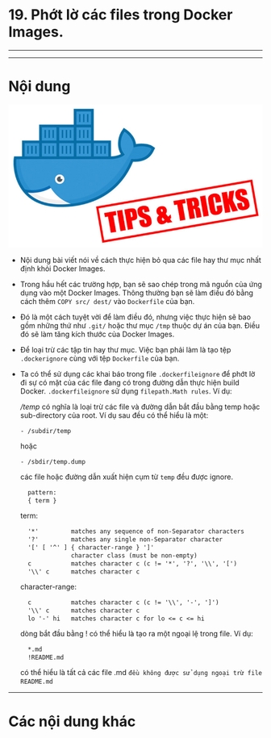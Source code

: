 # 19. Phớt lờ các files trong Docker Images.
____
____

# <a name="content">Nội dung</a>

![docker-tips-and-tricks.jpg](/images/docker-tips-and-tricks.jpg)

- Nội dung bài viết nói về cách thực hiện bỏ qua các file hay thư mục nhất định khỏi Docker Images.

- Trong hầu hết các trường hợp, bạn sẽ sao chép trong mã nguồn của ứng dụng vào một Docker Images. Thông thường bạn sẽ làm điều đó bằng cách thêm `COPY src/ dest/` vào `Dockerfile` của bạn.

- Đó là một cách tuyệt vời để làm điều đó, nhưng việc thực hiện sẽ bao gồm những thứ như `.git/` hoặc thư mục `/tmp` thuộc dự án của bạn. Điều đó sẽ làm tăng kích thước của Docker Images.

- Để loại trừ các tập tin hay thư mục. Việc bạn phải làm là tạo tệp `.dockerignore` cùng với tệp `Dockerfile` của bạn.

- Ta có thể sử dụng các khai báo trong file `.dockerfileignore` để phớt lờ đi sự có mặt của các file đang có trong đường dẫn thực hiện build Docker. `.dockerfileignore` sử dụng `filepath.Math rules`. Ví dụ:

  */temp* có nghĩa là loại trừ các file và đường dẫn bắt đầu bằng temp hoặc sub-directory của root. Ví dụ sau đều có thể hiểu là một:

      - /subdir/temp

  hoặc 

      - /sbdir/temp.dump

  các file hoặc đường dẫn xuất hiện cụm từ `temp` đều được ignore.

        pattern:
        { term }

    term:

        '*'         matches any sequence of non-Separator characters
        '?'         matches any single non-Separator character
        '[' [ '^' ] { character-range } ']'
                    character class (must be non-empty)
        c           matches character c (c != '*', '?', '\\', '[')
        '\\' c      matches character c

    character-range:
    
        c           matches character c (c != '\\', '-', ']')
        '\\' c      matches character c
        lo '-' hi   matches character c for lo <= c <= hi

  dòng bắt đầu bằng ! có thể hiểu là tạo ra một ngoại lệ trong file. Ví dụ:

        *.md
        !README.md
    
  có thể hiểu là tất cả các file .md `đều không được sử dụng ngoại trừ file README.md`

____

# <a name="content-others">Các nội dung khác</a>
